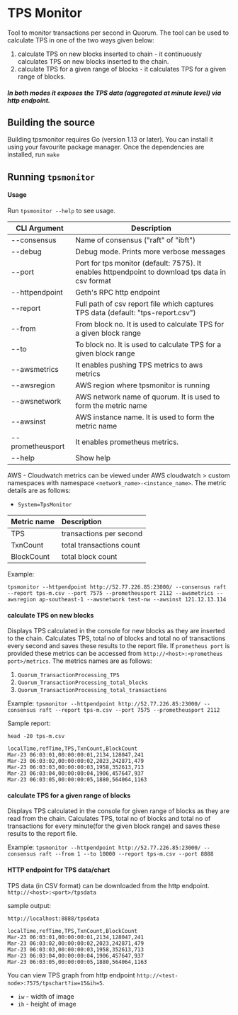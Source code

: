 # TPS Monitor
Tool to monitor transactions per second in Quorum.
The tool can be used to calculate TPS in one of the two ways given below:
1. calculate TPS on new blocks inserted to chain - it continuously calculates TPS on new blocks inserted to the chain. 
2. calculate TPS for a given range of blocks - it calculates TPS for a given range of blocks.

##### In both modes it exposes the TPS data (aggregated at minute level) via http endpoint.

## Building the source

Building tpsmonitor requires Go (version 1.13 or later). 
You can install it using your favourite package manager. Once the dependencies are installed, run
`make`

## Running `tpsmonitor`

#### Usage
Run `tpsmonitor --help` to see usage.


|CLI Argument  | Description |
 | --------- | ----------------- | 
 |--consensus |       Name of consensus ("raft" of "ibft")|
 |--debug     |            Debug mode. Prints more verbose messages|
 | --port |            Port for tps monitor (default: 7575). It enables httpendpoint to download tps data in csv format|
 | --httpendpoint |    Geth's RPC http endpoint|
 | --report |          Full path of csv report file which captures TPS data (default: "tps-report.csv")|
 | --from |            From block no. It is used to calculate TPS for a given block range |
 | --to |              To block no. It is used to calculate TPS for a given block range |
 | --awsmetrics   |         It enables pushing TPS metrics to aws metrics|
 | --awsregion |       AWS region where tpsmonitor is running|
 | --awsnetwork |      AWS network name of quorum. It is used to form the metric name |
 | --awsinst |         AWS instance name. It is used to form the metric name|
 | --prometheusport |  It enables prometheus metrics. |
 | --help |              Show help|

AWS - Cloudwatch metrics can be viewed under AWS cloudwatch > custom namespaces with namespace `<network_name>-<instance_name>`. 
 The metric details are as follows:
 - `System=TpsMonitor`
 
 | Metric name | Description |
  | :----------- | :----------- |
  | TPS | transactions per second |
  | TxnCount  | total transactions count   |
  | BlockCount   | total block count |


Example:
```
tpsmonitor --httpendpoint http://52.77.226.85:23000/ --consensus raft --report tps-m.csv --port 7575 --prometheusport 2112 --awsmetrics --awsregion ap-southeast-1 --awsnetwork test-nw --awsinst 121.12.13.114 
```

 

#### calculate TPS on new blocks
Displays TPS calculated in the console for new blocks as they are inserted to the chain. 
Calculates TPS, total no of blocks and total no of transactions every second and saves these results to the report file.
If `prometheus port` is provided these metrics can be accessed from `http://<host>:<prometheus port>/metrics`. The metrics names are as follows:
1. `Quorum_TransactionProcessing_TPS`
2. `Quorum_TransactionProcessing_total_blocks`
3. `Quorum_TransactionProcessing_total_transactions`

Example: `tpsmonitor --httpendpoint http://52.77.226.85:23000/ --consensus raft --report tps-m.csv --port 7575 --prometheusport 2112`

Sample report:

```aidl
head -20 tps-m.csv
```
````
localTime,refTime,TPS,TxnCount,BlockCount
Mar-23 06:03:01,00:00:00:01,2134,128047,241
Mar-23 06:03:02,00:00:00:02,2023,242871,479
Mar-23 06:03:03,00:00:00:03,1958,352613,713
Mar-23 06:03:04,00:00:00:04,1906,457647,937
Mar-23 06:03:05,00:00:00:05,1880,564064,1163
````
#### calculate TPS for a given range of blocks
Displays TPS calculated in the console for given range of blocks as they are read from the chain. Calculates TPS, total no of blocks and total no of transactions for every minute(for the given block range) and saves these results to the report file.

Example: `tpsmonitor --httpendpoint http://52.77.226.85:23000/ --consensus raft --from 1 --to 10000 --report tps-m.csv --port 8888`

#### HTTP endpoint for TPS data/chart
TPS data (in CSV format) can be downloaded from the http endpoint.
`http://<host>:<port>/tpsdata`

sample output:
```aidl
http://localhost:8888/tpsdata
```

````
localTime,refTime,TPS,TxnCount,BlockCount
Mar-23 06:03:01,00:00:00:01,2134,128047,241
Mar-23 06:03:02,00:00:00:02,2023,242871,479
Mar-23 06:03:03,00:00:00:03,1958,352613,713
Mar-23 06:03:04,00:00:00:04,1906,457647,937
Mar-23 06:03:05,00:00:00:05,1880,564064,1163
````

You can view TPS graph from http endpoint `http://<test-node>:7575/tpschart?iw=15&ih=5`. 
- `iw` - width of image
- `ih` - height of image